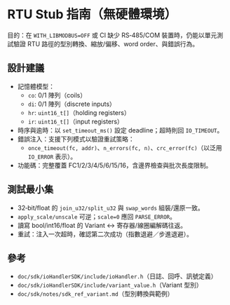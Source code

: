# RTU Stub 指南（無硬體環境）

目的：在 `WITH_LIBMODBUS=OFF` 或 CI 缺少 RS‑485/COM 裝置時，仍能以單元測試驗證 RTU 路徑的型別轉換、縮放/偏移、word order、與錯誤行為。

## 設計建議

- 記憶體模型：
  - `co`: 0/1 陣列（coils）
  - `di`: 0/1 陣列（discrete inputs）
  - `hr`: `uint16_t[]`（holding registers）
  - `ir`: `uint16_t[]`（input registers）
- 時序與逾時：以 `set_timeout_ms()` 設定 deadline；超時則回 `IO_TIMEOUT`。
- 錯誤注入：支援下列模式以驗證重試策略：
  - `once_timeout(fc, addr)`、`n_errors(fc, n)`、`crc_error(fc)`（以泛用 `IO_ERROR` 表示）。
- 功能碼：完整覆蓋 FC1/2/3/4/5/6/15/16，含邊界檢查與批次長度限制。

## 測試最小集

- 32‑bit/float 的 `join_u32/split_u32` 與 `swap_words` 組裝/還原一致。
- `apply_scale/unscale` 可逆；`scale=0` 應回 `PARSE_ERROR`。
- 讀寫 bool/int16/float 的 Variant ↔ 寄存器/線圈編解碼往返。
- 重試：注入一次超時，確認第二次成功（指數退避／步進退避）。

## 參考

- `doc/sdk/ioHandlerSDK/include/ioHandler.h`（日誌、回呼、訊號定義）
- `doc/sdk/ioHandlerSDK/include/variant_value.h`（Variant 型別）
- `doc/sdk/notes/sdk_ref_variant.md`（型別轉換與範例）

